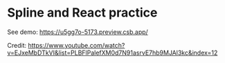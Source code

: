 # Spline and React practice

See demo: https://u5gg7o-5173.preview.csb.app/

Credit: https://www.youtube.com/watch?v=EJxeMbDTkVI&list=PLBFlPalefXM0d7N91asrvE7hb9MJAl3kc&index=12
